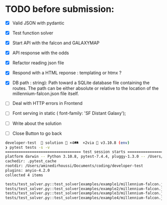 # TODO before submission:

- [x] Valid JSON with pydantic
- [x] Test function solver
- [x] Start API with the falcon and GALAXYMAP
- [x] API response with the odds
- [x] Refactor reading json file
- [x] Respond with a HTML reponse : templating or htmx ?
- [x] DB path : string): Path toward a SQLite database file containing the routes. The path can be either absolute or relative to the location of the millennium-falcon.json file itself.

- [ ] Deal with HTTP errors in Frontend
- [ ] Font serving in static ( font-family: 'SF Distant Galaxy');
- [ ] Write about the solution
- [ ] Close Button to go back

```bash
developer-test  🍣 solution 📝 ×4🛤️  ×2via 🐍 v3.10.8 (env)
❯ pytest tests -s -v
================================== test session starts ==================================
platform darwin -- Python 3.10.8, pytest-7.4.4, pluggy-1.3.0 -- /Users/aminedirhoussi/Documents/coding/developer-test/env/bin/python
cachedir: .pytest_cache
rootdir: /Users/aminedirhoussi/Documents/coding/developer-test
plugins: anyio-4.2.0
collected 4 items

tests/test_solver.py::test_solver[examples/example1/millennium-falcon.json-examples/example1/empire.json-examples/example1/answer.json] PASSED
tests/test_solver.py::test_solver[examples/example2/millennium-falcon.json-examples/example2/empire.json-examples/example2/answer.json] PASSED
tests/test_solver.py::test_solver[examples/example3/millennium-falcon.json-examples/example3/empire.json-examples/example3/answer.json] PASSED
tests/test_solver.py::test_solver[examples/example4/millennium-falcon.json-examples/example4/empire.json-examples/example4/answer.json] PASSED
```
